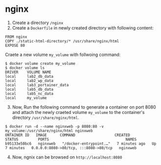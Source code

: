 # nginx
1.  Create a directory `/nginx`
2.  Create a `Dockerfile` in newly created directory with following content:
```console
FROM nginx
COPY ./static-html-directory/* /usr/share/nginx/html
EXPOSE 80
```
Craete a new volume `my_volume` with follwoing command:
```console
$ docker volume create my_volume
$ docker volume ls
DRIVER    VOLUME NAME
local     lab2_db_data
local     lab2_wp_data
local     lab3_portainer_data
local     lab5_db_data
local     lab5_nc_data
local     my_volume
```
3.  Now, Run the following command to generate a container on port 8080 and attach the newly craeted volume `my_volume` to the container's
directory `/usr/share/nginx/html`.
```console
$ docker run -d --name nginxweb -p 8080:80 -v my_volume:/usr/share/nginx/html nginxweb
ONTAINER ID   IMAGE      COMMAND                  CREATED         STATUS         PORTS                                   NAMES
b95133e50bc6   nginxweb   "/docker-entrypoint.…"   7 minutes ago   Up 7 minutes   0.0.0.0:8080->80/tcp, :::8080->80/tcp   nginxweb
```
4.  Now, ngnix can be browsed on  `http://localhost:8080`
